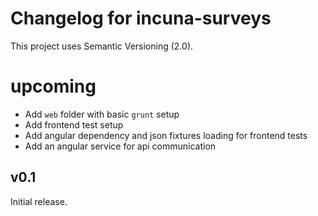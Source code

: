 # Changelog for incuna-surveys

This project uses Semantic Versioning (2.0).

# upcoming

* Add `web` folder with basic `grunt` setup
* Add frontend test setup
* Add angular dependency and json fixtures loading for frontend tests
* Add an angular service for api communication

## v0.1

 Initial release.

